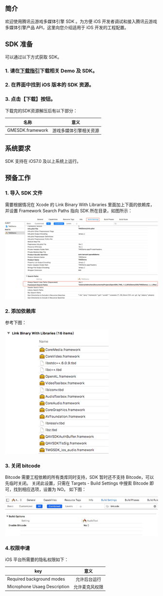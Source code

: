 ## 简介
欢迎使用腾讯云游戏多媒体引擎 SDK 。为方便 iOS 开发者调试和接入腾讯云游戏多媒体引擎产品 API，这里向您介绍适用于 iOS 开发的工程配置。

## SDK 准备
可以通过以下方式获取 SDK。

### 1. 请在[下载指引](https://cloud.tencent.com/document/product/607/18521)下载相关 Demo 及 SDK。

### 2. 在界面中找到 iOS 版本的 SDK 资源。

### 3. 点击【下载】按钮。
下载完的SDK资源解压后有以下部分：

|名称     | 意义   
| ------------- |:-------------:|
|GMESDK.framework			|游戏多媒体引擎相关资源


## 系统要求
SDK 支持在 iOS7.0 及以上系统上运行。

## 预备工作

### 1. 导入 SDK 文件  
需要根据情况在 Xcode 的 Link Binary With Libraries 里面加上下面的依赖库，并设置 Framework Search Paths 指向 SDK 所在目录，如图所示：  

![image](Image/i3.png)


### 2. 添加依赖库  
参考下图：  

![image](Image/i4.png)
  
### 3. 关闭 bitcode 
Bitcode 需要工程依赖的所有类库同时支持，SDK 暂时还不支持 Bitcode，可以先临时关闭。
关闭此设置，只需在 Targets - Build Settings 中搜索 Bitcode 即可，找到相应选项，设置为 NO。
如下图：  

![image](Image/i5.png)

### 4.权限申请
iOS 平台所需要的隐私权限如下：

|key     | 意义   
| ------------- |:-------------:|
|Required background modes    				       |允许后台运行
|Microphone Usaeg Description   				|允许麦克风权限